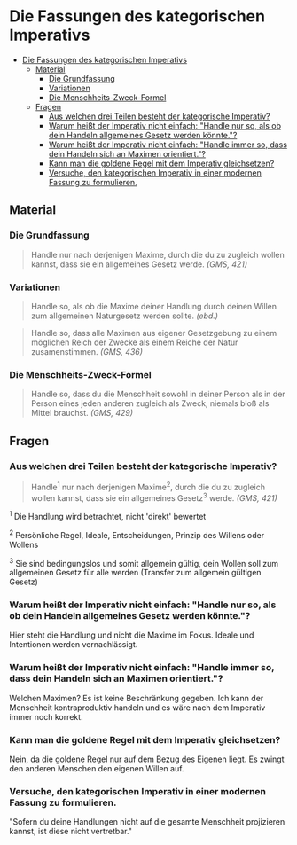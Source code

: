 # Die Fassungen des kategorischen Imperativs

- [Die Fassungen des kategorischen Imperativs](#die-fassungen-des-kategorischen-imperativs)
    - [Material](#material)
        - [Die Grundfassung](#die-grundfassung)
        - [Variationen](#variationen)
        - [Die Menschheits-Zweck-Formel](#die-menschheits-zweck-formel)
    - [Fragen](#fragen)
        - [Aus welchen drei Teilen besteht der kategorische Imperativ?](#aus-welchen-drei-teilen-besteht-der-kategorische-imperativ)
        - [Warum heißt der Imperativ nicht einfach: "Handle nur so, als ob dein Handeln allgemeines Gesetz werden könnte."?](#warum-heißt-der-imperativ-nicht-einfach-handle-nur-so-als-ob-dein-handeln-allgemeines-gesetz-werden-könnte)
        - [Warum heißt der Imperativ nicht einfach: "Handle immer so, dass dein Handeln sich an Maximen orientiert."?](#warum-heißt-der-imperativ-nicht-einfach-handle-immer-so-dass-dein-handeln-sich-an-maximen-orientiert)
        - [Kann man die goldene Regel mit dem Imperativ gleichsetzen?](#kann-man-die-goldene-regel-mit-dem-imperativ-gleichsetzen)
        - [Versuche, den kategorischen Imperativ in einer modernen Fassung zu formulieren.](#versuche-den-kategorischen-imperativ-in-einer-modernen-fassung-zu-formulieren)

## Material

### Die Grundfassung

> Handle nur nach derjenigen Maxime, durch die du zu zugleich wollen kannst, dass sie ein allgemeines Gesetz werde. *(GMS, 421)*

### Variationen

> Handle so, als ob die Maxime deiner Handlung durch deinen Willen zum allgemeinen Naturgesetz werden sollte. *(ebd.)*

> Handle so, dass alle Maximen aus eigener Gesetzgebung zu einem möglichen Reich der Zwecke als einem Reiche der Natur zusamenstimmen. *(GMS, 436)*

### Die Menschheits-Zweck-Formel

> Handle so, dass du die Menschheit sowohl in deiner Person als in der Person eines jeden anderen zugleich als Zweck, niemals bloß als Mittel brauchst. *(GMS, 429)*

## Fragen

### Aus welchen drei Teilen besteht der kategorische Imperativ?

> Handle<sup>1</sup> nur nach derjenigen Maxime<sup>2</sup>, durch die du zu zugleich wollen kannst, dass sie ein allgemeines Gesetz<sup>3</sup> werde. *(GMS, 421)*

<sup>1</sup> Die Handlung wird betrachtet, nicht 'direkt' bewertet

<sup>2</sup> Persönliche Regel, Ideale, Entscheidungen, Prinzip des Willens oder Wollens

<sup>3</sup> Sie sind bedingungslos und somit allgemein gültig, dein Wollen soll zum allgemeinen Gesetz für alle werden (Transfer zum allgemein gültigen Gesetz)

### Warum heißt der Imperativ nicht einfach: "Handle nur so, als ob dein Handeln allgemeines Gesetz werden könnte."?

Hier steht die Handlung und nicht die Maxime im Fokus. Ideale und Intentionen werden vernachlässigt.

### Warum heißt der Imperativ nicht einfach: "Handle immer so, dass dein Handeln sich an Maximen orientiert."?

Welchen Maximen? Es ist keine Beschränkung gegeben. Ich kann der Menschheit kontraproduktiv handeln und es wäre nach dem Imperativ immer noch korrekt.

### Kann man die goldene Regel mit dem Imperativ gleichsetzen?

Nein, da die goldene Regel nur auf dem Bezug des Eigenen liegt. Es zwingt den anderen Menschen den eigenen Willen auf.

### Versuche, den kategorischen Imperativ in einer modernen Fassung zu formulieren.

"Sofern du deine Handlungen nicht auf die gesamte Menschheit projizieren kannst, ist diese nicht vertretbar."
